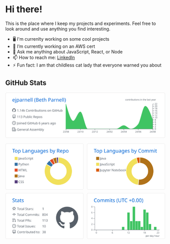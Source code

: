 # Hi there!


This is the place where I keep my projects and experiments. Feel free to look around and use anything you find interesting.

- 🖥️ I'm currenlty working on some cool projects
- 🌱 I’m currently working on an AWS cert
- 💬 Ask me anything about JavaScript, React, or Node
- 📫 How to reach me: [LinkedIn](https://www.linkedin.com/in/elizabethjparnell/)
- ⚡ Fun fact: I am that childless cat lady that everyone warned you about

## GitHub Stats

![](https://raw.githubusercontent.com/ejparnell/ejparnell/master/profile-summary-card-output/github/0-profile-details.svg)

<div style="display: grid;
grid-template-columns: repeat(2, 1fr);
grid-template-rows: repeat(2, 1fr);
grid-column-gap: 10px;
grid-row-gap: 10px;">
<img src="https://raw.githubusercontent.com/ejparnell/ejparnell/master/profile-summary-card-output/github/1-repos-per-language.svg">
<img src="https://raw.githubusercontent.com/ejparnell/ejparnell/master/profile-summary-card-output/github/2-most-commit-language.svg">
<img src="https://raw.githubusercontent.com/ejparnell/ejparnell/master/profile-summary-card-output/github/3-stats.svg">
<img src="https://raw.githubusercontent.com/ejparnell/ejparnell/master/profile-summary-card-output/github/4-productive-time.svg">
<div>
